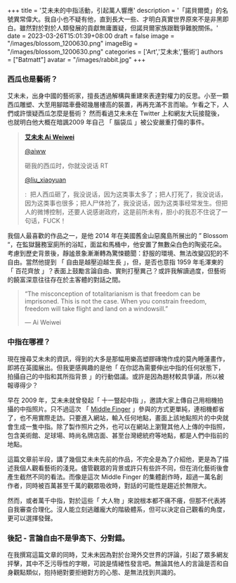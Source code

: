 +++
title = '艾未未的中指活動，引起萬人響應'
description = '「諾貝爾奬」的名號異常偉大。我自小也不疑有他，直到長大一些、才明白真實世界原來不是非黑即白。雖然對於對於人類發展的貢獻無庸置疑，但諾貝爾家族跟戰爭難脫關係。'
date = 2023-03-26T15:01:39+08:00
draft = false
image = "/images/blossom_1200630.png"
imageBig = "/images/blossom_1200630.png"
categories = ['Art','艾未未','藝術']
authors = ["Batmatt"]
avatar = "/images/rabbit.jpg"
+++

### 西瓜也是藝術？

艾未未，出身中國的藝術家，擅長透過解構與重建來表達對權力的反思。小至一顆西瓜雕塑、大至用腳踏車疊砌幾層樓高的裝置，再再充滿不言而喻。乍看之下，人們或許懷疑西瓜怎麼是藝術？ 然而看過艾未未在 Twitter 上和網友大玩接龍後，也就明白他大概在暗諷2009 年自己 「 腦袋瓜 」被公安嚴重打傷的事件。

> **[艾未未 Ai Weiwei](https://twitter.com/aiww)**
> 
> [@aiww](https://twitter.com/aiww)
> 
> 砸我的西瓜时，你就没说话 RT
> 
> [@liu\_xiaoyuan](https://twitter.com/liu_xiaoyuan)
> 
> :  把人西瓜砸了，我没说话，因为这类事太多了；把人打死了，我没说话，因为这类事也很多；把人尸体抢了，我没说话，因为这类事经常发生。但把人的微博控制，还要人说感谢政府，这是前所未有，胆小的我忍不住说了一句话，FUCK！

我個人最喜歡的作品之一，是他 2014 年在美國舊金山惡魔島所展出的 ” Blossom “，在監獄醫務室廁所的浴缸，面盆和馬桶中，他安置了無數朵白色的陶瓷花朵。考慮到歷史背景後，靜謐景象漸漸轉為驚悚聽聞：舒服的環境、無法改變囚犯的不自由。當然他提到 「 自由是越壓迫越生長 」，但，是否也意指 1959 年毛澤東的「 百花齊放 」？表面上鼓勵言論自由、實則打壓異己？或許我解讀過度，但藝術的饒富深意往往存在於主客體的對話之間。

> “The misconception of totalitarianism is that freedom can be imprisoned. This is not the case. When you constrain freedom, freedom will take flight and land on a windowsill.”
> 
> — Ai Weiwei

### 中指在哪裡？

現在搜尋艾未未的資訊，得到的大多是那幅用樂高塑膠磚塊作成的莫內睡蓮畫作，即將在英國展出。但我更感興趣的是他「 在你認為需要伸出中指的任何狀態下，拍攝自己的中指和其所指背景 」的行動倡議。或許是因為題材較具爭議，所以被報導得少？

早在 2009 年，艾未未就曾發起「 十一豎起中指 」，邀請大家上傳自己用相機拍攝的中指照片。只不過這次 「 [Middle Finger](https://middlefinger.avantarte.com/) 」參與的方式更單純，連相機都省了，也不用實際走訪。只要進入網站，輸入任何地點，畫面上該地點照片的中央就會生成一隻中指。除了製作照片之外，也可以在網站上瀏覽其他人上傳的中指照，包含美術館、足球場、時尚名牌店面、甚至台灣總統府等地點，都是人們中指前的地點。

這篇文章前半段，講了幾個艾未未先前的作品，不完全是為了介紹他，更是為了描述我個人觀看藝術的淺見。儘管觀眾的背景或許只有些許不同，但在消化藝術後會產生截然不同的看法。而像是這次 Middle Finger 的集體創作時，超過一萬名創作者，同時被百萬甚至千萬的觀眾吸收時，對話的可能性是趨近於無限大。

然而，或者萬千中指，對於這些「 大人物 」來說根本都不痛不癢，但那不代表將自我審查合理化。沒人能立刻逃離龐大的階級體系，但可以決定自己觀看的角度，更可以選擇發聲。

### 後記 - 言論自由不是爭高下、分對錯。

在我撰寫這篇文章的同時，艾未未因為對於台灣外交世界的評論，引起了眾多網友抨擊，其中不乏污辱性的字眼，可說是情緒性發言吧。無論其他人的言論是否和自身觀點類似，抱持絕對要拒絕對方的心態、是無法找到共識的。